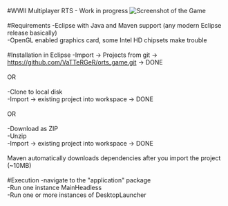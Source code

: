 #WWII Multiplayer RTS - Work in progress
<img src="http://i.imgur.com/eG9LGCF.png" alt="Screenshot of the Game"><br><br>
#Requirements
-Eclipse with Java and Maven support (any modern Eclipse release basically)<br>
-OpenGL enabled graphics card, some Intel HD chipsets make trouble<br><br>
#Installation in Eclipse
-Import -> Projects from git -> https://github.com/VaTTeRGeR/orts_game.git -> DONE<br><br>
OR<br><br>
-Clone to local disk<br>
-Import -> existing project into workspace -> DONE<br><br>
OR<br><br>
-Download as ZIP<br>
-Unzip<br>
-Import -> existing project into workspace -> DONE<br><br>
Maven automatically downloads dependencies after you import the project (~10MB)<br><br>
#Execution
-navigate to the "application" package<br>
-Run one instance MainHeadless<br>
-Run one or more instances of DesktopLauncher
